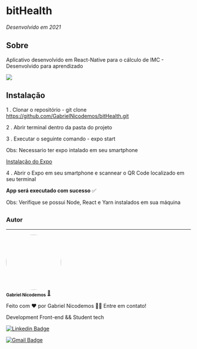 # bitHealth
*Desenvolvido em 2021*
## Sobre
Aplicativo desenvolvido em React-Native para o cálculo de IMC - Desenvolvido para aprendizado

![](https://img.shields.io/github/languages/top/GabrielNicodemos/bitHealth?style=plastic)


## Instalação
1 . Clonar o repositório - git clone https://github.com/GabrielNicodemos/bitHealth.git

2 . Abrir terminal dentro da pasta do projeto

3 . Executar o seguinte comando -  expo start

Obs: Necessario ter expo intalado em seu smartphone 

[Instalação do Expo](https://docs.expo.io/)

4 . Abrir o Expo em seu smartphone e scannear o QR Code localizado em seu terminal

**App será executado com sucesso** ✅

Obs: Verifique se possui Node, React e Yarn instalados em sua máquina

##

### Autor
---

<a href="https://blog.rocketseat.com.br/author/thiago/">
 <img style="border-radius: 50%;" src="https://github.com/GabrielNicodemos.png" width="150px;" alt=""/>
 <br />
 <sub><b>Gabriel Nicodemos</b></sub></a> <a href="https://www.linkedin.com/in/gabriel-nicodemos-860a6b139/" title="Linkedin">🚀</a>


Feito com ❤️ por Gabriel Nicodemos 👋🏽 Entre em contato!

Development Front-end && Student tech


[![Linkedin Badge](https://img.shields.io/badge/-Gabriel-blue?style=flat-square&logo=Linkedin&logoColor=white&link=https://www.linkedin.com/in/tgmarinho/)](https://www.linkedin.com/in/gabriel-nicodemos-860a6b139/) 

[![Gmail Badge](https://img.shields.io/badge/-gabriel.ecn04@gmail.com-c14438?style=flat-square&logo=Gmail&logoColor=white&link=mailto:gabriel.ecn04@gmail.com)](gabriel.ecn04@gmail.com)

